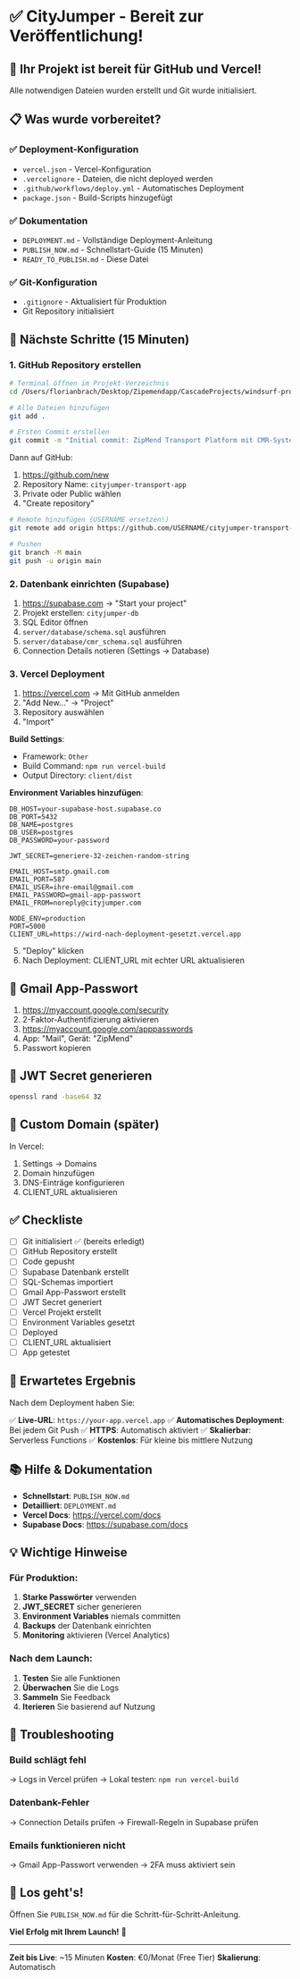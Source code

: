 # ✅ CityJumper - Bereit zur Veröffentlichung!

## 🎉 Ihr Projekt ist bereit für GitHub und Vercel!

Alle notwendigen Dateien wurden erstellt und Git wurde initialisiert.

## 📋 Was wurde vorbereitet?

### ✅ Deployment-Konfiguration
- `vercel.json` - Vercel-Konfiguration
- `.vercelignore` - Dateien, die nicht deployed werden
- `.github/workflows/deploy.yml` - Automatisches Deployment
- `package.json` - Build-Scripts hinzugefügt

### ✅ Dokumentation
- `DEPLOYMENT.md` - Vollständige Deployment-Anleitung
- `PUBLISH_NOW.md` - Schnellstart-Guide (15 Minuten)
- `READY_TO_PUBLISH.md` - Diese Datei

### ✅ Git-Konfiguration
- `.gitignore` - Aktualisiert für Produktion
- Git Repository initialisiert

## 🚀 Nächste Schritte (15 Minuten)

### 1. GitHub Repository erstellen

```bash
# Terminal öffnen im Projekt-Verzeichnis
cd /Users/florianbrach/Desktop/Zipemendapp/CascadeProjects/windsurf-project

# Alle Dateien hinzufügen
git add .

# Ersten Commit erstellen
git commit -m "Initial commit: ZipMend Transport Platform mit CMR-System"
```

Dann auf GitHub:
1. https://github.com/new
2. Repository Name: `cityjumper-transport-app`
3. Private oder Public wählen
4. "Create repository"

```bash
# Remote hinzufügen (USERNAME ersetzen!)
git remote add origin https://github.com/USERNAME/cityjumper-transport-app.git

# Pushen
git branch -M main
git push -u origin main
```

### 2. Datenbank einrichten (Supabase)

1. https://supabase.com → "Start your project"
2. Projekt erstellen: `cityjumper-db`
3. SQL Editor öffnen
4. `server/database/schema.sql` ausführen
5. `server/database/cmr_schema.sql` ausführen
6. Connection Details notieren (Settings → Database)

### 3. Vercel Deployment

1. https://vercel.com → Mit GitHub anmelden
2. "Add New..." → "Project"
3. Repository auswählen
4. "Import"

**Build Settings**:
- Framework: `Other`
- Build Command: `npm run vercel-build`
- Output Directory: `client/dist`

**Environment Variables hinzufügen**:

```env
DB_HOST=your-supabase-host.supabase.co
DB_PORT=5432
DB_NAME=postgres
DB_USER=postgres
DB_PASSWORD=your-password

JWT_SECRET=generiere-32-zeichen-random-string

EMAIL_HOST=smtp.gmail.com
EMAIL_PORT=587
EMAIL_USER=ihre-email@gmail.com
EMAIL_PASSWORD=gmail-app-passwort
EMAIL_FROM=noreply@cityjumper.com

NODE_ENV=production
PORT=5000
CLIENT_URL=https://wird-nach-deployment-gesetzt.vercel.app
```

5. "Deploy" klicken
6. Nach Deployment: CLIENT_URL mit echter URL aktualisieren

## 📧 Gmail App-Passwort

1. https://myaccount.google.com/security
2. 2-Faktor-Authentifizierung aktivieren
3. https://myaccount.google.com/apppasswords
4. App: "Mail", Gerät: "ZipMend"
5. Passwort kopieren

## 🔐 JWT Secret generieren

```bash
openssl rand -base64 32
```

## 📱 Custom Domain (später)

In Vercel:
1. Settings → Domains
2. Domain hinzufügen
3. DNS-Einträge konfigurieren
4. CLIENT_URL aktualisieren

## ✅ Checkliste

- [ ] Git initialisiert ✅ (bereits erledigt)
- [ ] GitHub Repository erstellt
- [ ] Code gepusht
- [ ] Supabase Datenbank erstellt
- [ ] SQL-Schemas importiert
- [ ] Gmail App-Passwort erstellt
- [ ] JWT Secret generiert
- [ ] Vercel Projekt erstellt
- [ ] Environment Variables gesetzt
- [ ] Deployed
- [ ] CLIENT_URL aktualisiert
- [ ] App getestet

## 🎯 Erwartetes Ergebnis

Nach dem Deployment haben Sie:

✅ **Live-URL**: `https://your-app.vercel.app`
✅ **Automatisches Deployment**: Bei jedem Git Push
✅ **HTTPS**: Automatisch aktiviert
✅ **Skalierbar**: Serverless Functions
✅ **Kostenlos**: Für kleine bis mittlere Nutzung

## 📚 Hilfe & Dokumentation

- **Schnellstart**: `PUBLISH_NOW.md`
- **Detailliert**: `DEPLOYMENT.md`
- **Vercel Docs**: https://vercel.com/docs
- **Supabase Docs**: https://supabase.com/docs

## 💡 Wichtige Hinweise

### Für Produktion:
1. **Starke Passwörter** verwenden
2. **JWT_SECRET** sicher generieren
3. **Environment Variables** niemals committen
4. **Backups** der Datenbank einrichten
5. **Monitoring** aktivieren (Vercel Analytics)

### Nach dem Launch:
1. **Testen** Sie alle Funktionen
2. **Überwachen** Sie die Logs
3. **Sammeln** Sie Feedback
4. **Iterieren** Sie basierend auf Nutzung

## 🐛 Troubleshooting

### Build schlägt fehl
→ Logs in Vercel prüfen
→ Lokal testen: `npm run vercel-build`

### Datenbank-Fehler
→ Connection Details prüfen
→ Firewall-Regeln in Supabase prüfen

### Emails funktionieren nicht
→ Gmail App-Passwort verwenden
→ 2FA muss aktiviert sein

## 🎉 Los geht's!

Öffnen Sie `PUBLISH_NOW.md` für die Schritt-für-Schritt-Anleitung.

**Viel Erfolg mit Ihrem Launch!** 🚀

---

**Zeit bis Live**: ~15 Minuten
**Kosten**: €0/Monat (Free Tier)
**Skalierung**: Automatisch
